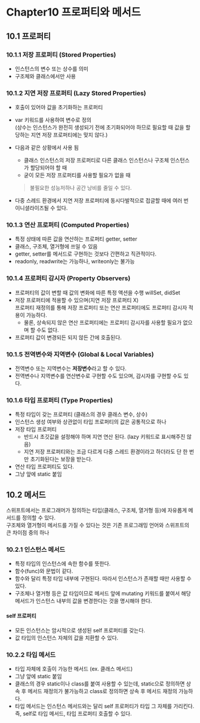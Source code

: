 # Chapter10 프로퍼티와 메서드  

## 10.1 프로퍼티
### 10.1.1 저장 프로퍼티 (Stored Properties)  
- 인스턴스의 변수 또는 상수를 의미  
- 구조체와 클래스에서만 사용  

### 10.1.2 지연 저장 프로퍼티 (Lazy Stored Properties)  
- 호출이 있어야 값을 초기화하는 프로퍼티
- var 키워드를 사용하여 변수로 정의 </br> (상수는 인스턴스가 완전히 생성되기 전에 초기화되어야 하므로 필요할 때 값을 할당하는 지연 저장 프로퍼티에는 맞지 않다.)
- 다음과 같은 상황에서 사용 됨
	- 클래스 인스턴스의 저장 프로퍼티로 다른 클래스 인스턴스나 구조체 인스턴스가 할당되어야 할 때
	- 굳이 모든 저장 프로퍼티를 사용할 필요가 없을 때

   > 불필요한 성능저하나 공간 낭비를 줄일 수 있다.
- 다중 스레드 환경에서 지연 저장 프로퍼티에 동시다발적으로 접글할 때에 여러 번 이니셜라이즈될 수 있다.

### 10.1.3 연산 프로퍼티 (Computed Properties)
- 특정 상태에 따른 값을 연산하는 프로퍼티 getter, setter  
- 클래스, 구조체, 열거형에 쓰일 수 있음  
- getter, setter를 메서드로 구현하는 것보다 간편하고 직관적이다.
- readonly, readwrite는 가능하나, writeonly는 불가능

### 10.1.4 프로퍼티 감시자 (Property Observers)  
- 프로퍼티의 값이 변할 때 값의 변화에 따른 특정 액션을 수행 willSet, didSet
- 저장 프로퍼티에 적용할 수 있으며(지연 저장 프로퍼티 X)  
  프로퍼티 재정의를 통해 저장 프로퍼티 또는 연산 프로퍼티에도 프로퍼티 감시자 적용이 가능하다.  
  - 물론, 상속되지 않은 연산 프로퍼티에는 프로퍼티 감시자를 사용할 필요가 없으며 할 수도 없다.    
- 프로퍼티 값이 변경되든 되지 않든 간에 호출된다.

### 10.1.5 전역변수와 지역변수 (Global & Local Variables)
- 전역변수 또는 지역변수는 **저장변수**라고 할 수 있다.
- 전역변수나 지역변수를 연산변수로 구현할 수도 있으며, 감시자를 구현할 수도 있다.

### 10.1.6 타입 프로퍼티 (Type Properties)
- 특정 타입이 갖는 프로퍼티 (클래스의 경우 클래스 변수, 상수)  
- 인스턴스 생성 여부와 상관없이 타입 프로퍼티의 값은 공통적으로 하나
- 저장 타입 프로퍼티
	- 반드시 초깃값을 설정해야 하며 지연 연산 된다. (lazy 키워드로 표시해주진 않음)
	- 지연 저장 프로퍼티와는 조금 다르게 다중 스레드 환경이라고 하더라도 단 한 번만 초기화된다는 보장을 받는다.
- 연산 타입 프로퍼티도 있다.  
- 그냥 앞에 static 붙임  

## 10.2 메서드  
스위프트에서는 프로그래머가 정의하는 타입(클래스, 구조체, 열거형 등)에 자유롭게 메서드를 정의할 수 있다.  
구조체와 열거형이 메서드를 가질 수 있다는 것은 기존 프로그래밍 언어와 스위프트의 큰 차이점 중의 하나  

### 10.2.1 인스턴스 메서드  
- 특정 타입의 인스턴스에 속한 함수를 뜻한다.  
- 함수(func)와 문법이 같다.  
- 함수와 달리 특정 타입 내부에 구현된다. 따라서 인스턴스가 존재할 때만 사용할 수 있다.  
- 구조체나 열거형 등은 값 타입이므로 메서드 앞에 mutating 키워드를 붙여서 해당 메서드가 인스턴스 내부의 값을 변경한다는 것을 명시해야 한다.  

#### self 프로퍼티
- 모든 인스턴스는 암시적으로 생성된 self 프로퍼티를 갖는다.  
- 값 타입의 인스턴스 자체의 값을 치환할 수 있다.  

### 10.2.2 타입 메서드  
- 타입 자체에 호출이 가능한 메서드 (ex. 클래스 메서드)  
- 그냥 앞에 static 붙임  
- 클래스의 경우 static이나 class를 붙여 사용할 수 있는데, static으로 정의하면 상속 후 메서드 재정의가 불가능하고 class로 정의하면 상속 후 메서드 재정의 가능하다.  
- 타입 메서드는 인스턴스 메서드와는 달리 self 프로퍼티가 타입 그 자체를 가리킨다. 즉, self로 타입 메서드, 타입 프로퍼티 호출할 수 있다.  

